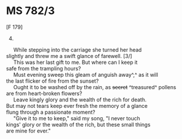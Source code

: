 # MS 782/3

[F 179]

4.
&nbsp;&nbsp;&nbsp;&nbsp;&nbsp;While stepping  into the carriage she turned her head \
slightly and threw me a swift glance of farewell. [3/] \
&nbsp;&nbsp;&nbsp;&nbsp;&nbsp;This was her last gift to me. But where can I keep it \
safe from the trampling hours? \
&nbsp;&nbsp;&nbsp;&nbsp;&nbsp;Must evening sweep this gleam of anguish away^,^ as it will \
the last flicker of fire from the sunset? \
&nbsp;&nbsp;&nbsp;&nbsp;&nbsp;Ought it to be washed off by the rain, as ~~secret~~ ^treasured^ pollens \
are from heart-broken flowers? \
&nbsp;&nbsp;&nbsp;&nbsp;&nbsp;Leave kingly glory and the wealth of the rich for death. \
But may not tears keep ever fresh the memory of a glance \
flung through a passionate moment? \
&nbsp;&nbsp;&nbsp;&nbsp;&nbsp;"Give it to me to keep," said my song, "I never touch \
kings' glory or the wealth of the rich, but these small things \
are mine for ever."
